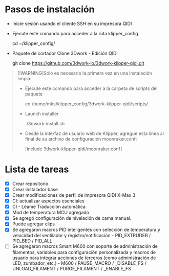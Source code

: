 # Pasos de instalación

-   Inicie sesión usando el cliente SSH en su impresora QIDI
-   Ejecute este comando para acceder a la ruta klipper_config


    cd ~/klipper_config/

-   Paquete de cortador Clone 3Dwork - Edición QIDI


    git clone https://github.com/3dwork-io/3dwork-klipper-qidi.git

> [!WARNING]Sólo es necesario la primera vez en una instalación limpia:
>
> -   Ejecute este comando para acceder a la carpeta de scripts del paquete
>
>
>     cd /home/mks/klipper_config/3dwork-klipper-qidi/scripts/
>
> -   Launch installer
>
>
>     ./3dwork-install.sh
>
> -   Desde la interfaz de usuario web de Klipper, agregue esta línea al final de su archivo de configuración moonraker.conf:
>
>
>     [include 3dwork-klipper-qidi/moonraker.conf]

# Lista de tareas

-   [x] Crear repositorio
-   [x] Crear instalador base
-   [x] Crear modificaciones de perfil de impresora QIDI X-Max 3
-   [x] CI: actualizar aspectos esenciales
-   [x] CI - Léame Traducción automática
-   [x] Mod de temperatura MCU agregado
-   [x] Se agregó configuración de nivelación de cama manual.
-   [x] Puede agregar clips
-   [x] Se agregaron macros PID inteligentes con selección de temperatura y velocidad del ventilador y registro/notificación - PID_EXTRUDER / PID_BED / PID_ALL
-   [ ] Se agregaron macros Smart M600 con soporte de administración de filamentos, variables para configuración personalizada y macros de usuario para integrar acciones de terceros (como administración de LED, zumbador, etc.) - M600 / PAUSE_MACRO / \_DISABLE_FS / UNLOAD_FILAMENT / PURGE_FILAMENT / \_ENABLE_FS
